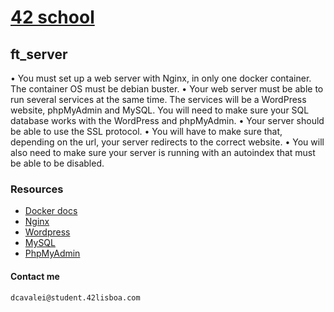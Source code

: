 # [42 school](https://www.42lisboa.com/en/)
## ft_server
•   You must set up a web server with Nginx, in only one docker container. The container OS must be debian buster.
•   Your web server must be able to run several services at the same time. The services will be a WordPress website, phpMyAdmin and MySQL. You will need to make sure your SQL database works with the WordPress and phpMyAdmin.
•   Your server should be able to use the SSL protocol.
•   You will have to make sure that, depending on the url, your server redirects to the
correct website.
•   You will also need to make sure your server is running with an autoindex that must be able to be disabled.
### Resources
*	[Docker docs](https://docs.docker.com/engine/reference/builder/)
*	[Nginx](https://www.nginx.com/resources/glossary/nginx/)
*	[Wordpress](https://www.wp101.com/tutorial/what-is-wordpress/)
*	[MySQL](https://searchoracle.techtarget.com/definition/MySQL)
*	[PhpMyAdmin](https://www.phpmyadmin.net)

#### Contact me
	dcavalei@student.42lisboa.com
